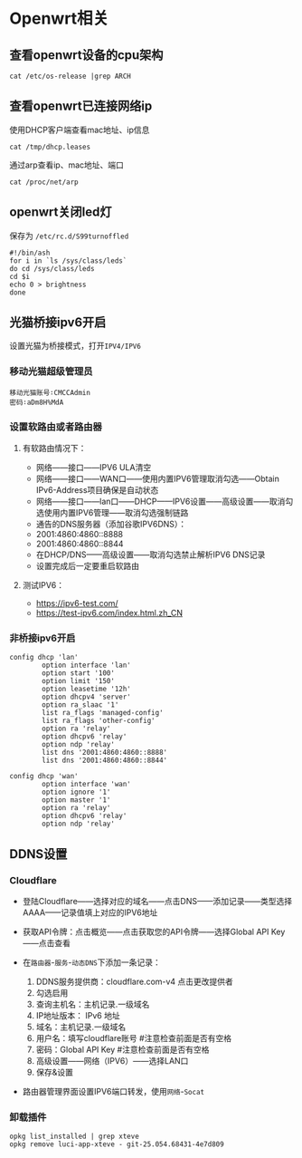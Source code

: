# Openwrt相关
## 查看openwrt设备的cpu架构
```
cat /etc/os-release |grep ARCH
```
## 查看openwrt已连接网络ip

使用DHCP客户端查看mac地址、ip信息
```
cat /tmp/dhcp.leases
```
通过arp查看ip、mac地址、端口
```
cat /proc/net/arp
```

## openwrt关闭led灯

保存为 `/etc/rc.d/S99turnoffled`

```shell
#!/bin/ash
for i in `ls /sys/class/leds`
do cd /sys/class/leds
cd $i
echo 0 > brightness
done
```

## 光猫桥接ipv6开启
设置光猫为桥接模式，打开`IPV4/IPV6`

### 移动光猫超级管理员

```
移动光猫账号∶CMCCAdmin
密码∶aDm8H%MdA 
```

### 设置软路由或者路由器
1. 有软路由情况下：
   + 网络——接口——IPV6 ULA清空
   + 网络——接口——WAN口——使用内置IPV6管理取消勾选——Obtain IPv6-Address项目确保是自动状态
   + 网络——接口——lan口——DHCP——IPV6设置——高级设置——取消勾选使用内置IPV6管理——取消勾选强制链路
   + 通告的DNS服务器（添加谷歌IPV6DNS）：
   + 2001:4860:4860::8888
   + 2001:4860:4860::8844
   + 在DHCP/DNS——高级设置——取消勾选禁止解析IPV6 DNS记录
   + 设置完成后一定要重启软路由

2. 测试IPV6：
   + https://ipv6-test.com/
   + https://test-ipv6.com/index.html.zh_CN

### 非桥接ipv6开启
```
config dhcp 'lan'
        option interface 'lan'
        option start '100'
        option limit '150'
        option leasetime '12h'
        option dhcpv4 'server'
        option ra_slaac '1'
        list ra_flags 'managed-config'
        list ra_flags 'other-config'
        option ra 'relay'
        option dhcpv6 'relay'
        option ndp 'relay'
        list dns '2001:4860:4860::8888'
        list dns '2001:4860:4860::8844'

config dhcp 'wan'
        option interface 'wan'
        option ignore '1'
        option master '1'
        option ra 'relay'
        option dhcpv6 'relay'
        option ndp 'relay'
```

## DDNS设置

### Cloudflare
+ 登陆Cloudflare——选择对应的域名——点击DNS——添加记录——类型选择AAAA——记录值填上对应的IPV6地址
+ 获取API令牌：点击概览——点击获取您的API令牌——选择Global API Key——点击查看
+ 在`路由器`-`服务`-`动态DNS`下添加一条记录：
   1.	DDNS服务提供商：cloudflare.com-v4 点击更改提供者
   2.	勾选启用
   3.	查询主机名：主机记录.一级域名
   4.	IP地址版本： IPv6 地址
   5.	域名：主机记录.一级域名
   6.	用户名：填写cloudflare账号 #注意检查前面是否有空格
   7.	密码：Global API Key  #注意检查前面是否有空格
   8.	高级设置——网络（IPV6）——选择LAN口
   9.	保存&设置

+ 路由器管理界面设置IPV6端口转发，使用`网络`-`Socat`

### 卸载插件
```
opkg list_installed | grep xteve
opkg remove luci-app-xteve - git-25.054.68431-4e7d809
```